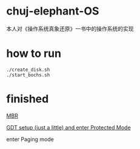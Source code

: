 # chuj-elephant-OS

本人对《操作系统真象还原》一书中的操作系统的实现

# how to run
```
./create_disk.sh
./start_bochs.sh
```

# finished

[MBR](https://www.cjovi.icu/OS/1320.html)

[GDT setup (just a little) and enter Protected Mode](https://www.cjovi.icu/OS/1323.html)

enter Paging mode
